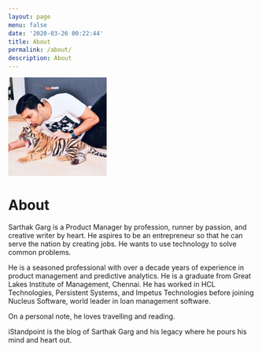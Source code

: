 ```yaml
---
layout: page
menu: false
date: '2020-03-26 00:22:44'
title: About
permalink: /about/
description: About
---
```

<img class="img-rounded" src="/assets/images/6.JPG" alt="Sarthak Garg" width="200">

# About

Sarthak Garg is a Product Manager by profession, runner by passion, and creative writer by heart. He aspires to be an entrepreneur so that he can serve the nation by creating jobs. He wants to use technology to solve common problems.

He is a seasoned professional with over a decade years of experience in product management and predictive analytics. He is a graduate from Great Lakes Institute of Management, Chennai. He has worked in HCL Technologies, Persistent Systems, and Impetus Technologies before joining Nucleus Software, world leader in loan management software.

On a personal note, he loves travelling and reading.

iStandpoint is the blog of Sarthak Garg and his legacy where he pours his mind and heart out.